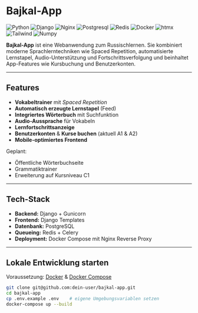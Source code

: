 # Bajkal-App

![Python](https://img.shields.io/badge/Python-FFD43B?style=flat-square&logo=python&logoColor=blue)
![Django](https://img.shields.io/badge/Django-092E20?style=flat-square&logo=django&logoColor=green)
![Nginx](https://img.shields.io/badge/Nginx-009639?style=flat-square&logo=nginx&logoColor=white)
![Postgresql](https://img.shields.io/badge/PostgreSQL-316192?style=flat-square&logo=postgresql&logoColor=white)
![Redis](https://img.shields.io/badge/redis-%23DD0031.svg?&style=flat-square&logo=redis&logoColor=white)
![Docker](https://img.shields.io/badge/Docker%20Compose-2496ED?style=flat-square&logo=docker&logoColor=white)
![htmx](https://img.shields.io/badge/%3C/%3E%20htmx-3D72D7?style=flat-square&logo=mysl&logoColor=white)
![Tailwind](https://img.shields.io/badge/Tailwind_CSS-38B2AC?style=flat-square&logo=tailwind-css&logoColor=white)
![Numpy](https://img.shields.io/badge/Numpy-777BB4?style=flat-square&logo=numpy&logoColor=white)

**Bajkal-App** ist eine Webanwendung zum Russischlernen. Sie kombiniert moderne Sprachlerntechniken wie Spaced Repetition, automatisierte Lernstapel, Audio-Unterstützung und Fortschrittsverfolgung und beinhaltet App-Features wie Kursbuchung und Benutzerkonten.

---

## Features

- **Vokabeltrainer** mit _Spaced Repetition_
- **Automatisch erzeugte Lernstapel** (Feed)
- **Integriertes Wörterbuch** mit Suchfunktion
- **Audio-Aussprache** für Vokabeln
- **Lernfortschrittsanzeige**
- **Benutzerkonten** & **Kurse buchen** (aktuell A1 & A2)
- **Mobile-optimiertes Frontend**

Geplant:

- Öffentliche Wörterbuchseite
- Grammatiktrainer
- Erweiterung auf Kursniveau C1

---

## Tech-Stack

- **Backend:** Django + Gunicorn
- **Frontend:** Django Templates
- **Datenbank:** PostgreSQL
- **Queueing:** Redis + Celery
- **Deployment:** Docker Compose mit Nginx Reverse Proxy

---

## Lokale Entwicklung starten

Voraussetzung: [Docker](https://www.docker.com/) & [Docker Compose](https://docs.docker.com/compose/)

```bash
git clone git@github.com:dein-user/bajkal-app.git
cd bajkal-app
cp .env.example .env    # eigene Umgebungsvariablen setzen
docker-compose up --build
```
